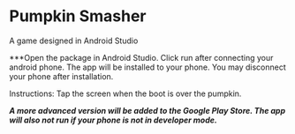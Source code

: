 # Pumpkin Smasher
 A game designed in Android Studio

***Open the package in Android Studio. Click run after connecting your android phone. The app will be installed to your phone. You may disconnect your phone after installation.

Instructions: Tap the screen when the boot is over the pumpkin.

***A more advanced version will be added to the Google Play Store. The app will also not run if your phone is not in developer mode.***
